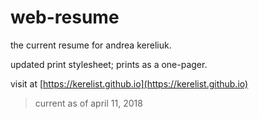 # web-resume
the current resume for andrea kereliuk.

updated print stylesheet; prints as a one-pager.

visit at [https://kerelist.github.io](https://kerelist.github.io)

> current as of april 11, 2018
